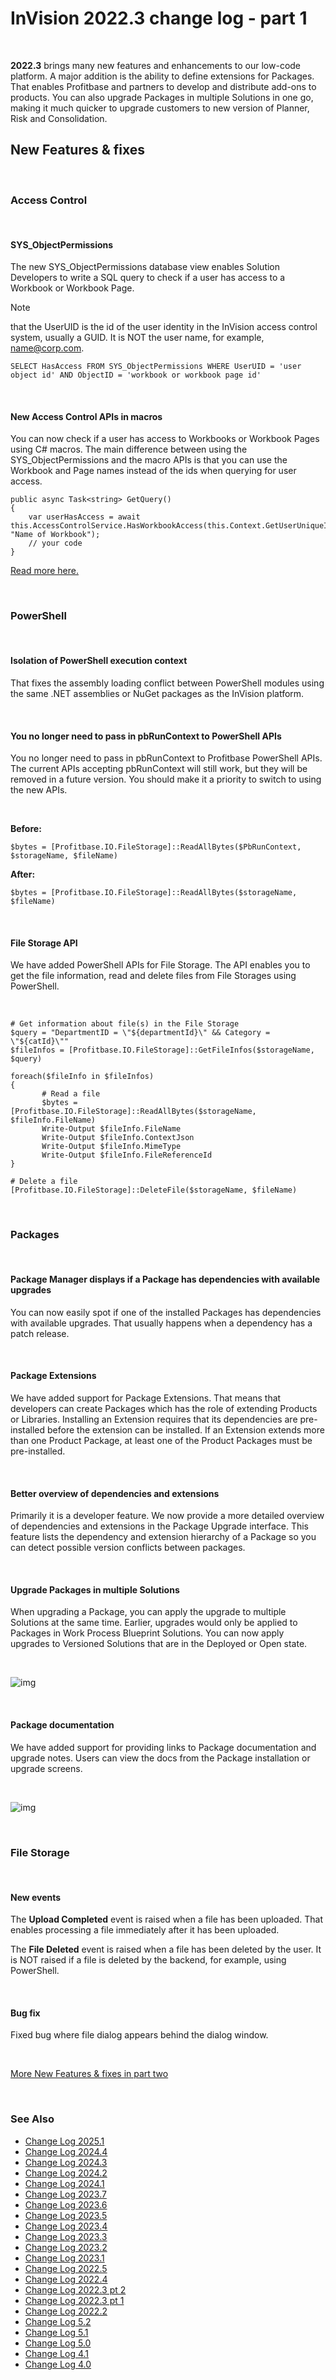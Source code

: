
# InVision 2022.3 change log - part 1

<br/>

**2022.3** brings many new features and enhancements to our low-code platform. A major addition is the ability to define extensions for Packages. That enables Profitbase and partners to develop and distribute add-ons to products. You can also upgrade Packages in multiple Solutions in one go, making it much quicker to upgrade customers to new version of Planner, Risk and Consolidation.
<br/>

## New Features & fixes

<br/>

### Access Control

<br/>

#### SYS_ObjectPermissions

The new SYS_ObjectPermissions database view enables Solution Developers to write a SQL query to check if a user has access to a Workbook or Workbook Page. 

> [!NOTE]
> that the UserUID is the id of the user identity in the InVision access control system, usually a GUID. It is NOT the user name, for example, name@corp.com.


```
SELECT HasAccess FROM SYS_ObjectPermissions WHERE UserUID = 'user object id' AND ObjectID = 'workbook or workbook page id'
```

<br/>

#### New Access Control APIs in macros

You can now check if a user has access to Workbooks or Workbook Pages using C# macros. The main difference between using the SYS_ObjectPermissions and the macro APIs is that you can use the Workbook and Page names instead of the ids when querying for user access.

```
public async Task<string> GetQuery()
{
    var userHasAccess = await this.AccessControlService.HasWorkbookAccess(this.Context.GetUserUniqueId(), "Name of Workbook");
    // your code
}
```

[Read more here.](../docs/macros/writingmacros/macroexpansionprovider/accesscontrolservice.md)

<br/>

### PowerShell

<br/>

#### Isolation of PowerShell execution context

That fixes the assembly loading conflict between PowerShell modules using the same .NET assemblies or NuGet packages as the InVision platform.

<br/>

#### You no longer need to pass in pbRunContext to PowerShell APIs

You no longer need to pass in pbRunContext to Profitbase PowerShell APIs. The current APIs accepting pbRunContext will still work, but they will be removed in a future version. You should make it a priority to switch to using the new APIs.

<br/>

**Before:**

```
$bytes = [Profitbase.IO.FileStorage]::ReadAllBytes($PbRunContext, $storageName, $fileName)
```

**After:**

```
$bytes = [Profitbase.IO.FileStorage]::ReadAllBytes($storageName, $fileName)
```

<br/>

#### File Storage API

We have added PowerShell APIs for File Storage. The API enables you to get the file information, read and delete files from File Storages using PowerShell.

<br/>

```
# Get information about file(s) in the File Storage
$query = "DepartmentID = \"${departmentId}\" && Category = \"${catId}\""
$fileInfos = [Profitbase.IO.FileStorage]::GetFileInfos($storageName, $query)

foreach($fileInfo in $fileInfos)
{
       # Read a file
       $bytes = [Profitbase.IO.FileStorage]::ReadAllBytes($storageName, $fileInfo.FileName)
       Write-Output $fileInfo.FileName
       Write-Output $fileInfo.ContextJson
       Write-Output $fileInfo.MimeType
       Write-Output $fileInfo.FileReferenceId
}

# Delete a file
[Profitbase.IO.FileStorage]::DeleteFile($storageName, $fileName)
```

<br/>

### Packages

<br/>

#### Package Manager displays if a Package has dependencies with available upgrades

You can now easily spot if one of the installed Packages has dependencies with available upgrades. That usually happens when a dependency has a patch release.

<br/>

#### Package Extensions

We have added support for Package Extensions. That means that developers can create Packages which has the role of extending Products or Libraries. Installing an Extension requires that its dependencies are pre-installed before the extension can be installed. If an Extension extends more than one Product Package, at least one of the Product Packages must be pre-installed.

<br/>

#### Better overview of dependencies and extensions

Primarily it is a developer feature. We now provide a more detailed overview of dependencies and extensions in the Package Upgrade interface. This feature lists the dependency and extension hierarchy of a Package so you can detect possible version conflicts between packages.

<br/>

#### Upgrade Packages in multiple Solutions

When upgrading a Package, you can apply the upgrade to multiple Solutions at the same time. Earlier, upgrades would only be applied to Packages in Work Process Blueprint Solutions. You can now apply upgrades to Versioned Solutions that are in the Deployed or Open state.

<br/>

![img](https://profitbasedocs.blob.core.windows.net/images/chlog223_1.png)

<br/>

#### Package documentation

We have added support for providing links to Package documentation and upgrade notes. Users can view the docs from the Package installation or upgrade screens.

<br/>

![img](https://profitbasedocs.blob.core.windows.net/images/chlog223_2.png)

<br/>

### File Storage

<br/>

#### New events

The **Upload Completed** event is raised when a file has been uploaded. That enables processing a file immediately after it has been uploaded.

The **File Deleted** event is raised when a file has been deleted by the user. It is NOT raised if a file is deleted by the backend, for example, using PowerShell.

<br/>

#### Bug fix

Fixed bug where file dialog appears behind the dialog window.

<br/>

[More New Features & fixes in part two](changelog22_3_2.md)

<br/>

### See Also
- [Change Log 2025.1](changelog25_1.md)
- [Change Log 2024.4](changelog24_4.md)
- [Change Log 2024.3](changelog24_3.md)
- [Change Log 2024.2](changelog24_2.md)
- [Change Log 2024.1](changelog24_1.md)
- [Change Log 2023.7](changelog23_7.md)
- [Change Log 2023.6](changelog23_6.md)
- [Change Log 2023.5](changelog23_5.md)
- [Change Log 2023.4](changelog23_4.md)
- [Change Log 2023.3](changelog23_3.md)
- [Change Log 2023.2](changelog23_2.md)
- [Change Log 2023.1](changelog23_1.md)
- [Change Log 2022.5](changelog22_5.md)
- [Change Log 2022.4](changelog22_4.md)
- [Change Log 2022.3 pt 2](changelog22_3_2.md)
- [Change Log 2022.3 pt 1](changelog22_3_1.md)
- [Change Log 2022.2](changelog22_2.md)
- [Change Log 5.2](changelog52.md)
- [Change Log 5.1](changelog51.md)
- [Change Log 5.0](changelog5.md)
- [Change Log 4.1](changelog41.md)
- [Change Log 4.0](changelog40.md)
